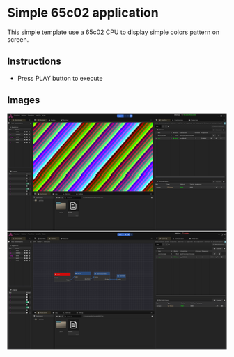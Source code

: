 # Simple 65c02 application

This simple template use a 65c02 CPU to display simple colors pattern on screen.

## Instructions
- Press PLAY button to execute

## Images

<p align="center">
    <img src="./img/SIMPLE-1.png" alt="Example 65c02"/>
    <img src="./img/SIMPLE-2.png" alt="Example 65c02 archi"/>
</p>
